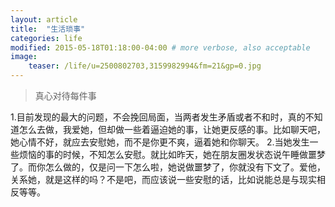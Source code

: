 ```yaml
---
layout: article
title:  "生活琐事"
categories: life
modified: 2015-05-18T01:18:00-04:00 # more verbose, also acceptable
image:
    teaser: /life/u=2500802703,3159982994&fm=21&gp=0.jpg
---
```


> 真心对待每件事

1.目前发现的最大的问题，不会挽回局面，当两者发生矛盾或者不和时，真的不知道怎么去做，我爱她，但却做一些着逼迫她的事，让她更反感的事。比如聊天吧，她心情不好，就应去安慰她，而不是你更不爽，逼着她和你聊天。
2.当她发生一些烦恼的事的时候，不知怎么安慰。就比如昨天，她在朋友圈发状态说午睡做噩梦了。而你怎么做的，仅是问一下怎么啦，她说做噩梦了，你就没有下文了。爱他，关系她，就是这样的吗？不是吧，而应该说一些安慰的话，比如说能总是与现实相反等等。